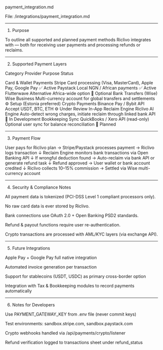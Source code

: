 payment_integration.md

File: /integrations/payment_integration.md


---

1. Purpose

To outline all supported and planned payment methods Riclivo integrates with — both for receiving user payments and processing refunds or reclaims.


---

2. Supported Payment Layers

Category	Provider	Purpose	Status

Card & Wallet Payments	Stripe	Card processing (Visa, MasterCard), Apple Pay, Google Pay	✅ Active
	Paystack	Local NGN / African payments	✅ Active
	Flutterwave	Alternative Africa-wide option	🔄 Optional
Bank Transfers (Wise)	Wise Business	Multi-currency account for global transfers and settlements	⚙️ Setup (Estonia preferred)
Crypto Payments	Binance Pay / Bybit API	Accept USDT, BTC, ETH	⚙️ Under Review
In-App Reclaim Engine	Riclivo AI Engine	Auto-detect wrong charges, initiate reclaim through linked bank API	🧠 In Development
Bookkeeping Sync	QuickBooks / Xero API (read-only)	Optional user sync for balance reconciliation	🧩 Planned



---

3. Payment Flow

User pays for Riclivo plan → Stripe/Paystack processes payment → Riclivo logs transaction
↓
Reclaim Engine monitors bank transactions via Open Banking API
↓
If wrongful deduction found → Auto-reclaim via bank API or generate refund task
↓
Refund approved → User wallet or bank account credited
↓
Riclivo collects 10–15% commission → Settled via Wise multi-currency account


---

4. Security & Compliance Notes

All payment data is tokenized (PCI-DSS Level 1 compliant processors only).

No raw card data is ever stored by Riclivo.

Bank connections use OAuth 2.0 + Open Banking PSD2 standards.

Refund & payout functions require user re-authentication.

Crypto transactions are processed with AML/KYC layers (via exchange API).



---

5. Future Integrations

Apple Pay + Google Pay full native integration

Automated invoice generation per transaction

Support for stablecoins (USDT, USDC) as primary cross-border option

Integration with Tax & Bookkeeping modules to record payments automatically



---

6. Notes for Developers

Use PAYMENT_GATEWAY_KEY from .env file (never commit keys)

Test environments: sandbox.stripe.com, sandbox.paystack.com

Crypto webhooks handled via /api/payments/crypto/listener

Refund verification logged to transactions sheet under refund_status

